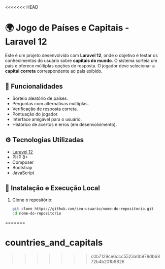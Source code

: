 <<<<<<< HEAD
# 🌍 Jogo de Países e Capitais - Laravel 12

Este é um projeto desenvolvido com **Laravel 12**, onde o objetivo é testar os conhecimentos do usuário sobre **capitais do mundo**. O sistema sorteia um país e oferece múltiplas opções de resposta. O jogador deve selecionar a **capital correta** correspondente ao país exibido.

## 🧠 Funcionalidades

- Sorteio aleatório de países.
- Perguntas com alternativas múltiplas.
- Verificação de resposta correta.
- Pontuação do jogador.
- Interface amigável para o usuário.
- Histórico de acertos e erros (em desenvolvimento).

## ⚙️ Tecnologias Utilizadas

- [Laravel 12](https://laravel.com/)
- PHP 8+
- Composer
- Bootstrap
- JavaScript

## 🚀 Instalação e Execução Local

1. Clone o repositório:
   ```bash
   git clone https://github.com/seu-usuario/nome-do-repositorio.git
   cd nome-do-repositorio
=======
# countries_and_capitals
>>>>>>> c0b7129ce6dcc5523a0b978db6872b4b201b8826

